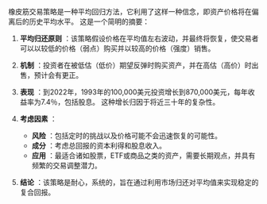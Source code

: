橡皮筋交易策略是一种平均回归方法，它利用了这样一种信念，即资产价格将在偏离后的历史平均水平。 这是一个简明的摘要：

1. **平均归还原则** ：该策略假设价格在平均值左右波动，并最终将恢复，使交易者可以以较低的价格（弱点）购买并以较高的价格（强度）销售。

2. **机制** ：投资者在被低估（低价）期望反弹时购买资产，并在高估（高价）时出售，预计会有更正。

3. **表现** ：到2022年，1993年的100,000美元投资增长到870,000美元，每年收益率为7.4％，包括股息。 这种增长归因于将近三十年的复杂性。

4. **考虑因素** ：
   - **风险** ：包括定时的挑战以及价格可能不会迅速恢复的可能性。
   - **成分** ：考虑总回报的资本利得和股息收入。
   - **应用** ：最适合诸如股票，ETF或商品之类的资产，需要长期观点，并具有频繁的交易调整潜力。

5. **结论** ：该策略是耐心，系统的，旨在通过利用市场归还对平均值来实现稳定的复合回报。